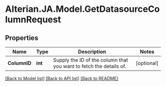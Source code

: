 # Alterian.JA.Model.GetDatasourceColumnRequest

## Properties

Name | Type | Description | Notes
------------ | ------------- | ------------- | -------------
**ColumnID** | **int** | Supply the ID of the column that you want to fetch the details of. | [optional] 

[[Back to Model list]](../README.md#documentation-for-models) [[Back to API list]](../README.md#documentation-for-api-endpoints) [[Back to README]](../README.md)

